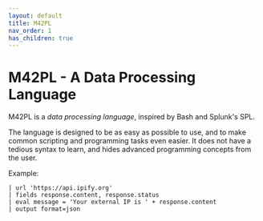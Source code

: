 ```yaml
---
layout: default
title: M42PL
nav_order: 1
has_children: true
---
```


# M42PL - A Data Processing Language

M42PL is a *data processing language*, inspired by Bash and Splunk's SPL.

The language is designed to be as easy as possible to use, and to make common 
scripting and programming tasks even easier. It does not have a tedious syntax
to learn, and hides advanced programming concepts from the user.

Example:

```shell
| url 'https://api.ipify.org'
| fields response.content, response.status
| eval message = 'Your external IP is ' + response.content
| output format=json
```
